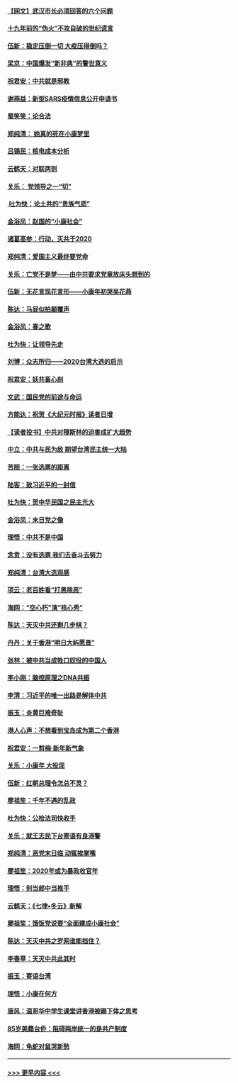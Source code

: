 #### [【网文】武汉市长必须回答的六个问题](../pages/nsc993/n11813848.md?t=01230444) 
#### [十九年前的“伪火”不攻自破的世纪谎言](../pages/nsc993/n11813238.md?t=01230444) 
#### [伍新：稳定压倒一切 大疫压得倒吗？](../pages/nsc993/n11812634.md?t=01230444) 
#### [梁京：中国爆发“新非典”的警世意义](../pages/nsc993/n11812554.md?t=01230444) 
#### [祝君安：中共就是邪教](../pages/nsc993/n11812431.md?t=01230444) 
#### [谢燕益：新型SARS疫情信息公开申请书](../pages/nsc993/n11808840.md?t=01230444) 
#### [蜀笑笑：论合法](../pages/nsc993/n11808064.md?t=01230444) 
#### [郑纯清： 她真的死在小康梦里](../pages/nsc993/n11806623.md?t=01230444) 
#### [吕锡民：核电成本分析](../pages/nsc993/n11806284.md?t=01230444) 
#### [云鹤天：对联两则](../pages/nsc993/n11805957.md?t=01230444) 
#### [关乐： 党领导之一“切”](../pages/nsc993/n11804505.md?t=01230444) 
#### [ 吐为快：论土共的“贵族气质”](../pages/nsc993/n11804490.md?t=01230444) 
#### [金浴凤：赵国的“小康社会”](../pages/nsc993/n11804452.md?t=01230444) 
#### [诸葛高参：行动，灭共于2020](../pages/nsc993/n11804120.md?t=01230444) 
#### [郑纯清：爱国主义最终要党命](../pages/nsc993/n11802197.md?t=01230444) 
#### [关乐：亡党不是梦——由中共要求党章放床头想到的](../pages/nsc993/n11802156.md?t=01230444) 
#### [伍新：无花言现花言形——小康年初哭吴花燕](../pages/nsc993/n11800044.md?t=01230444) 
#### [陈达：马屁似拍颠覆声](../pages/nsc993/n11800010.md?t=01230444) 
#### [金浴凤：春之歌](../pages/nsc993/n11797687.md?t=01230444) 
#### [吐为快：让领导先走](../pages/nsc993/n11797512.md?t=01230444) 
#### [刘博：众志所归——2020台湾大选的启示](../pages/nsc993/n11796878.md?t=01230444) 
#### [祝君安：妖共畜心剖](../pages/nsc993/n11794273.md?t=01230444) 
#### [文武：国民党的前途与命运](../pages/nsc993/n11794198.md?t=01230444) 
#### [方能达：祝贺《大纪元时报》读者日增](../pages/nsc993/n11793807.md?t=01230444) 
#### [【读者投书】中共对穆斯林的迫害成扩大趋势](../pages/nsc993/n11791371.md?t=01230444) 
#### [中立：中共与民为敌 期望台湾民主统一大陆](../pages/nsc993/n11790392.md?t=01230444) 
#### [苦胆：一张选票的距离](../pages/nsc993/n11788914.md?t=01230444) 
#### [陆客：致习近平的一封信](../pages/nsc993/n11788867.md?t=01230444) 
#### [吐为快：贺中华民国之民主光大](../pages/nsc993/n11788618.md?t=01230444) 
#### [金浴凤：末日党之像](../pages/nsc993/n11787475.md?t=01230444) 
#### [理悟：中共不是中国](../pages/nsc993/n11787463.md?t=01230444) 
#### [念贲：没有选票  我们去奋斗去努力](../pages/nsc993/n11787398.md?t=01230444) 
#### [郑纯清：台湾大选观感](../pages/nsc993/n11786210.md?t=01230444) 
#### [项云：老百姓看“打黑除恶”](../pages/nsc993/n11785398.md?t=01230444) 
#### [海网：“空心朽”演“核心秀”](../pages/nsc993/n11783874.md?t=01230444) 
#### [陈达：天灭中共还剩几步棋？](../pages/nsc993/n11783719.md?t=01230444) 
#### [丹丹：关于香港“明日大屿愿景”](../pages/nsc993/n11783273.md?t=01230444) 
#### [张林：被中共当成牲口奴役的中国人](../pages/nsc993/n11782397.md?t=01230444) 
#### [李小刚：脑控原理之DNA共振](../pages/nsc993/n11780962.md?t=01230444) 
#### [李清：习近平的唯一出路是解体中共](../pages/nsc993/n11780866.md?t=01230444) 
#### [振玉：炎黄巨难奇耻](../pages/nsc993/n11779632.md?t=01230444) 
#### [港人心声：不想看到宝岛成为第二个香港](../pages/nsc993/n11778817.md?t=01230444) 
#### [祝君安：一剪梅‧新年新气象](../pages/nsc993/n11776340.md?t=01230444) 
#### [关乐：小康年 大役现](../pages/nsc993/n11774213.md?t=01230444) 
#### [伍新：红朝总理令怎总不灵？](../pages/nsc993/n11770813.md?t=01230444) 
#### [廖祖笙：千年不遇的乱政](../pages/nsc993/n11770373.md?t=01230444) 
#### [吐为快：公检法司快收手](../pages/nsc993/n11770359.md?t=01230444) 
#### [关乐：就王志民下台寄语有良港警](../pages/nsc993/n11769903.md?t=01230444) 
#### [郑纯清：恶党末日临 动辄挨掌嘴](../pages/nsc993/n11769356.md?t=01230444) 
#### [廖祖笙：2020年或为暴政收官年](../pages/nsc993/n11768216.md?t=01230444) 
#### [理悟：别当郎中当推手](../pages/nsc993/n11768243.md?t=01230444) 
#### [云鹤天：《七律▪冬云》新解](../pages/nsc993/n11768204.md?t=01230444) 
#### [廖祖笙：饿饭党说要“全面建成小康社会”](../pages/nsc993/n11767482.md?t=01230444) 
#### [陈达：天灭中共之罗网谁能挡住？](../pages/nsc993/n11767465.md?t=01230444) 
#### [李春草：天灭中共此其时](../pages/nsc993/n11767452.md?t=01230444) 
#### [振玉：寄语台湾](../pages/nsc993/n11767432.md?t=01230444) 
#### [理悟：小康在何方](../pages/nsc993/n11767394.md?t=01230444) 
#### [唐风：温哥华中学生课堂讲香港被踢下体之思考](../pages/nsc993/n11766848.md?t=01230444) 
#### [85岁美籍台侨：阻碍两岸统一的是共产制度](../pages/nsc993/n11765043.md?t=01230444) 
#### [海网：龟蛇对鼠哭新愁](../pages/nsc993/n11764895.md?t=01230444) 

----
#### [ >>> 更早内容 <<< ](../indexes/nsc993-earlier.md)
